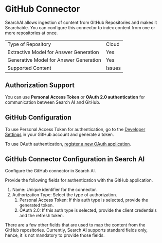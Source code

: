 # GitHub Connector

SearchAI allows ingestion of content from GitHub Repositories and makes it Searchable. You can configure this connector to index content from one or more repositories at once. 


<table>
  <tr>
   <td>Type of Repository 
   </td>
   <td>Cloud
   </td>
  </tr>
  <tr>
   <td>Extractive Model for Answer Generation
   </td>
   <td>Yes
   </td>
  </tr>
  <tr>
   <td>Generative Model for Answer Generation
   </td>
   <td>Yes
   </td>
  </tr>
  <tr>
   <td>Supported Content
   </td>
   <td>Issues
   </td>
  </tr>
</table>

## Authorization Support

You can use **Personal Access Token** or **OAuth 2.0 authentication** for communication between Search AI and GitHub. 


## GitHub Configuration 

To use Personal Access Token for authentication, go to the [Developer Settings](https://github.com/settings/tokens) in your GitHub account and generate a token. 

To use OAuth authentication, [register a new OAuth application](https://github.com/settings/developers). 

## GitHub Connector Configuration in Search AI

Configure the GitHub connector in Search AI. 

Provide the following fields for authentication with the GitHub application. 

1. Name: Unique identifier for the connector. 
2. Authorization Type: Select the type of authorization. 
    1. Personal Access Token: If this auth type is selected, provide the generated token. 
    2. OAuth 2.0: If this auth type is selected, provide the client credentials and the refresh token. 

There are a few other fields that are used to map the content from the GitHub repositories. Currently, Search AI supports standard fields only, hence, it is not mandatory to provide those fields. 
